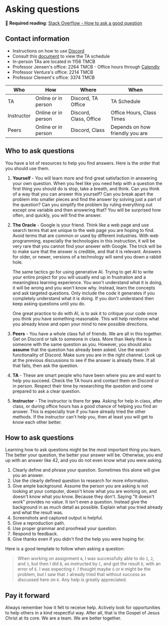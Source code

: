 # Asking questions

🔑 **Required reading**: [Stack Overflow - How to ask a good question](https://stackoverflow.com/help/how-to-ask)

## Contact information

- Instructions on how to use [Discord](../discord/discord.md)
- Consult this [document](https://docs.google.com/spreadsheets/d/1g1AMtgvyfSwMgp85QcwHuy0mVR-nN3bIGI6XNEJWB1U/edit?usp=sharing) to view the TA schedule
- In-person TAs are located in 1156 TMCB
- Professor Jensen's office: 2264 TMCB - Office hours through [Calendly](https://calendly.com/lee-cs/30min)
- Professor Ventura's office: 2214 TMCB
- Professor Clement's office: 3374 TMCB

| Who        | How                 | Where                  | When                            |
| ---------- | ------------------- | ---------------------- | ------------------------------- |
| TA         | Online or in person | Discord, TA Office     | TA Schedule                     |
| Instructor | Online or in person | Discord, Class, Office | Office Hours, Class Times       |
| Peers      | Online or in person | Discord, Class         | Depends on how friendly you are |

## Who to ask questions

You have a lot of resources to help you find answers. Here is the order that you should use them.

1. **Yourself** - You will learn more and find great satisfaction in answering your own question. When you feel like you need help with a question the first thing you should do is stop, take a breath, and think. Can you think of a way that you can answer this yourself? Can you break apart the problem into smaller pieces and find the answer by solving just a part of the question? Can you simplify the problem by ruling everything out except one variable and then answering that? You will be surprised how often, and quickly, you will find the answer.
1. **The Oracle** - Google is your friend. Think like a web page and use search terms that are unique to the web page you are hoping to find. Avoid terms that are common or used by different industries. With web programming, especially the technologies in this instruction, it will be very rare that you cannot find your answer with Google. The trick will be to make sure that the answer is credible, and that it is relevant. Answers for older, or newer, versions of a technology will send you down a rabbit hole.

   The same tactics go for using generative AI. Trying to get AI to write your entire project for you will usually end up in frustration and a meaningless learning experience. You won't understand what it is doing, it will be wrong and you won't know why. Instead, learn the concepts and ask targeted questions. Only include the code it generates if you completely understand what it is doing. If you don't understand then keep asking questions until you do.

   One great practice to do with AI, is to ask it to critique your code once you think you have something reasonable. This will help reinforce what you already know and open your mind to new possible directions.

1. **Peers** - You have a whole class full of friends. We are all in this together. Get on Discord or talk to someone in class. More than likely there is someone with the same question as you. However, you should also **assume** that the question has already been asked. Use the search functionality of Discord. Make sure you are in the right channel. Look up at the previous discussions to see if the answer is already there. If all that fails, then ask the question.
1. **TA** - These are smart people who have been where you are and want to help you succeed. Check the TA hours and contact them on Discord or in person. Respect their time by researching the question and come prepared to ask a clear question.
1. **Instructor** - The instructor is there for **you**. Asking for help in class, after class, or during office hours has a good chance of helping you find an answer. This is especially true if you have already tried the other methods. If the instructor can't help you, then at least you will get to know each other better.

## How to ask questions

Learning how to ask questions might be the most important thing you learn. The better your question, the better your answer will be. Otherwise, you end up with an answer like 42, and you do not even know what you were asking.

1. Clearly define and phrase your question. Sometimes this alone will give you an answer.
1. Use the clearly defined question to research for more information.
1. Give ample background. Assume the person you are asking is not looking at your computer, doesn't know what you are working on, and doesn't know what you know. Because they don't. Saying "It doesn't work" provides no value. It isn't even a question. Instead give the background in as much detail as possible. Explain what you tried already and what the result was.
1. Screenshots and captured output is helpful.
1. Give a reproduction path.
1. Use proper grammar and proofread your question.
1. Respond to feedback.
1. Give thanks even if you didn't find the help you were hoping for.

Here is a good template to follow when asking a question:

> When working on assignment `A`, I was successfully able to do `1`, `2`, and `3`, but then I did `B`, as instructed by `C`, and got the result `D`, with an error of `E`. I was expecting `F`. I thought maybe `G` or `H` might be the problem, but I saw that `J` already tried that without success as discussed here on `K`. Any help is greatly appreciated.

## Pay it forward

Always remember how it felt to receive help. Actively look for opportunities to help others in a kind respectful way. After all, that is the Gospel of Jesus Christ at its core. We are a team. We are better together.
